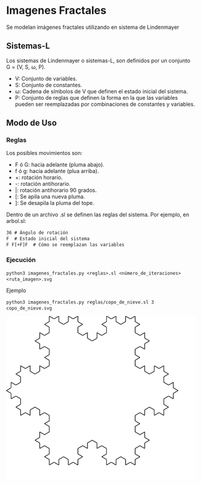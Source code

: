 # Imagenes Fractales
Se modelan imágenes fractales utilizando en sistema de Lindenmayer

## Sistemas-L
Los sistemas de Lindenmayer o sistemas-L, son definidos por un conjunto G = {V, S, ω, P).
* V: Conjunto de variables.
* S: Conjunto de constantes.
* ω: Cadena de símbolos de V que definen el estado inicial del sistema.
* P: Conjunto de reglas que definen la forma en la que las variables pueden ser reemplazadas por combinaciones de constantes y variables.

## Modo de Uso
### Reglas

Los posibles movimientos son:
* F ó G: hacia adelante (pluma abajo).
* f ó g: hacia adelante (plua arriba).
* +: rotación horario.
* -: rotación antihorario.
* |: rotación antihorario 90 grados.
* [: Se apila una nueva pluma.
* ]: Se desapila la pluma del tope.


Dentro de un archivo <reglas>.sl se definen las reglas del sistema. Por ejemplo, en arbol.sl:
```
36 # Ángulo de rotación
F  # Estado inicial del sistema
F F[+F]F  # Cómo se reemplazan las variables
```
### Ejecución
```
python3 imagenes_fractales.py <reglas>.sl <número_de_iteraciones> <ruta_imagen>.svg 
```
Ejemplo
```
python3 imagenes_fractales.py reglas/copo_de_nieve.sl 3 copo_de_nieve.svg
```
![Copo de nieve](https://github.com/lfernandezs/Imagenes-Fractales/blob/master/fractales/copo_de_nieve.svg)

